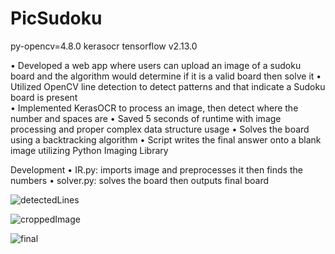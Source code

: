 # PicSudoku


py-opencv=4.8.0 
kerasocr
tensorflow v2.13.0

• Developed a web app where users can upload an image of a sudoku board and the algorithm would determine if it is a valid board then solve it 
• Utilized OpenCV line detection to detect patterns and that indicate a Sudoku board is present     
• Implemented KerasOCR to process an image, then detect where the number and spaces are 
• Saved 5 seconds of runtime with image processing and proper complex data structure usage 
• Solves the board using a backtracking algorithm
• Script writes the final answer onto a blank image utilizing Python Imaging Library   

Development
• IR.py: imports image and preprocesses it then finds the numbers 
• solver.py: solves the board then outputs final board 

![detectedLines](https://github.com/sefahmy/PicSudoku/assets/115515604/70792979-c8a4-4e41-b67d-89d18232ef4c)

![croppedImage](https://github.com/sefahmy/PicSudoku/assets/115515604/3168ff41-2189-47a9-8cff-883eebbdbb8b)

![final](https://github.com/sefahmy/PicSudoku/assets/115515604/e352b725-4f38-481c-a08b-6c35952d0807)
